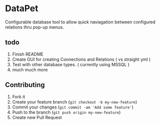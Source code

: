 # DataPet

Configurable database tool to allow quick naviagation between configured relations thru pop-up menus.

## todo 
1. Finish README
2. Create GUI for creating Connections and Relations ( vs straight yml )
3. Test with other database types. ( currently using MSSQL )
4. much much more

## Contributing

1. Fork it
2. Create your feature branch (`git checkout -b my-new-feature`)
3. Commit your changes (`git commit -am 'Add some feature'`)
4. Push to the branch (`git push origin my-new-feature`)
5. Create new Pull Request

